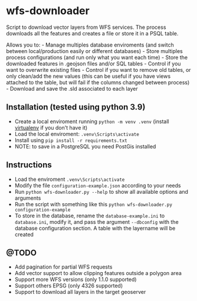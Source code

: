 # wfs-downloader
Script to download vector layers from WFS services. The process downloads all the features and creates a file or store it in a PSQL table.

Allows you to:
    - Manage multiples database enviroments (and switch between local/production easily or different databases)
    - Store multiples process configurations (and run only what you want each time)
    - Store the downloaded features in .geojson files and/or SQL tables
    - Control if you want to overwrite existing files
    - Control if you want to remove old tables, or only clean/add the new values (this can be useful if you have views attached to the table, but will fail if the columns changed between process)
    - Download and save the .sld associated to each layer

## Installation (tested using python 3.9)
- Create a local enviroment running `python -m venv .venv` (install [virtualenv](https://virtualenv.pypa.io/en/latest/) if you don't have it)
- Load the local enviroment: `.venv\Scripts\activate`
- Install using `pip install -r requirements.txt`
- NOTE: to save in a PostgreSQL you need PostGis installed

## Instructions
- Load the enviroment `.venv\Scripts\activate`
- Modify the file `configuration-example.json` according to your needs
- Run `python wfs-downloader.py --help` to show all available options and arguments
- Run the script with something like this `python wfs-downloader.py configuration-example`
- To store in the database, rename the `database-example.ini` to `database.ini`, modify it, and pass the argument `--dbconfig` with the database configuration section. A table with the layername will be created

## @TODO
- Add pagination for partial WFS requests
- Add vector support to allow clipping features outside a polygon area
- Support more WFS versions (only 1.1.0 supported)
- Support others EPSG (only 4326 supported)
- Support to download all layers in the target geoserver
